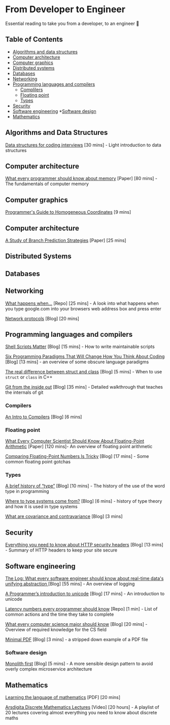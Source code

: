 # From Developer to Engineer

Essential reading to take you from a developer, to an engineer 👷

## Table of Contents
* [Algorithms and data structures](#algorithms)
* [Computer architecture](#computer-architecture)
* [Computer graphics](#computer-graphics)
* [Distributed systems](#distributed-systems)
* [Databases](#databases)
* [Networking](#networking)
* [Programming languages and compilers](#programming-languages-and-compilers)
    * [Complilers](#compilers)
    * [Floating point](#floating-point)
    * [Types](#types)
* [Security](#security)
* [Software engineering](#software-engineering)
    *[Software design](#software-design)
* [Mathematics](#mathematics)

## Algorithms and Data Structures <a name="algorithms"></a>
[Data structures for coding interviews](https://www.interviewcake.com/article/python/data-structures-coding-interview) [30 mins] - Light  introduction to data structures

##  Computer architecture <a name="computer-architecture"></a>
[What every programmer should know about memory](https://lwn.net/Articles/250967/) [Paper] [80 mins] - The fundamentals of computer memory

## Computer graphics <a name="computer-graphics"></a>

[Programmer's Guide to Homogeneous Coordinates](https://hackernoon.com/programmers-guide-to-homogeneous-coordinates-73cbfd2bcc65) [9 mins]

## Computer architecture <a name="computer-architecture"></a>

[A Study of Branch Prediction Strategies](https://courses.cs.washington.edu/courses/cse590g/04sp/Smith-1981-A-Study-of-Branch-Prediction-Strategies.pdf) [Paper] [25 mins]

## <a name="distributed-systems"></a> Distributed Systems

## <a name="databases"></a> Databases

## Networking <a name="networking"></a>

[What happens when...](https://github.com/alex/what-happens-when) [Repo] [25 mins] - A look into what happens when you type google.com into your browsers web address box and press enter

[Network protocols](https://www.destroyallsoftware.com/compendium/network-protocols?share_key=97d3ba4c24d21147) [Blog] [20 mins]

## <a name="programming-languages-and-compilers"></a> Programming languages and compilers

[Shell Scripts Matter](https://dev.to/thiht/shell-scripts-matter) [Blog] [15 mins] - How to write maintainable scripts

[Six Programming Paradigms That Will Change How You Think About Coding](http://www.ybrikman.com/writing/2014/04/09/six-programming-paradigms-that-will/) [Blog] [13 mins] - an overview of some obscure language paradigms

[The real difference between struct and class](http://www.fluentcpp.com/2017/06/13/the-real-difference-between-struct-class/) [Blog] [5 mins] - When to use `struct` or `class` in C++

[Git from the inside out](https://maryrosecook.com/blog/post/git-from-the-inside-out) [Blog] [35 mins] - Detailed walkthrough that teaches the internals of git

### Compilers <a name="floating-point"></a>

[An Intro to Compilers](https://nicoleorchard.com/blog/compilers) [Blog] [6 mins]

### Floating point <a name="floating-point"></a>

[What Every Computer Scientist Should Know About Floating-Point Arithmetic](https://docs.oracle.com/cd/E19957-01/806-3568/ncg_goldberg.html) [Paper] [120 mins]- An overview of floating point arithmetic

[Comparing Floating-Point Numbers Is Tricky](http://bitbashing.io/comparing-floats.html) [Blog] [17 mins] - Some common floating point gotchas

### Types <a name="types"></a>

[A brief history of “type”](http://arcanesentiment.blogspot.co.uk/2015/01/a-brief-history-of-type.html) [Blog] [10 mins] - The history of the use of the word type in programming

[Where to type systems come from?](http://blog.felipe.rs/2017/07/07/where-do-type-systems-come-from/) [Blog] [6 mins] - history of type theory and how it is used in type systems

[What are covariance and contravariance](https://www.stephanboyer.com/post/132/what-are-covariance-and-contravariance) [Blog] [3 mins]

## <a name="security"></a> Security

[Everything you need to know about HTTP security headers](https://blog.appcanary.com/2017/http-security-headers.html) [Blog] [13 mins] - Summary of HTTP headers to keep your site secure

## <a name="software-engineering"></a> Software engineering

[The Log: What every software engineer should know about real-time data's unifying abstraction
](https://engineering.linkedin.com/distributed-systems/log-what-every-software-engineer-should-know-about-real-time-datas-unifying) [Blog] [55 mins] - An overview of logging

[A Programmer’s introduction to unicode](http://reedbeta.com/blog/programmers-intro-to-unicode/) [Blog] [17 mins] - An introduction to unicode

[Latency numbers every programmer should know](https://gist.github.com/jboner/2841832) [Repo] [1 min] - List of common actions and the time they take to complete

[What every computer science major should know](http://matt.might.net/articles/what-cs-majors-should-know/) [Blog] [20 mins] - Overview of required knowledge for the CS field

[Minimal PDF](https://brendanzagaeski.appspot.com/0004.html) [Blog] [3 mins] - a stripped down example of a PDF file

### Software design <a name="software-design"></a>

[Monolith first](https://martinfowler.com/bliki/MonolithFirst.html) [Blog] [5 mins] - A more sensible design pattern to avoid overly complex microservice architecture


## <a name="mathematics"></a> Mathematics

[Learning the language of mathematics](https://wac.colostate.edu/llad/v4n1/jamison.pdf) [PDF] [20 mins]

[Arsdigita Discrete Mathematics Lectures](https://www.youtube.com/watch?v=h_9WjWENWV8&list=PLrMT60OLrVSkmZJxHcR5OlTbaZxBeMPqm) [Video] [20 hours] - A playlist of 20 lectures covering almost everything you need to know about discrete maths
